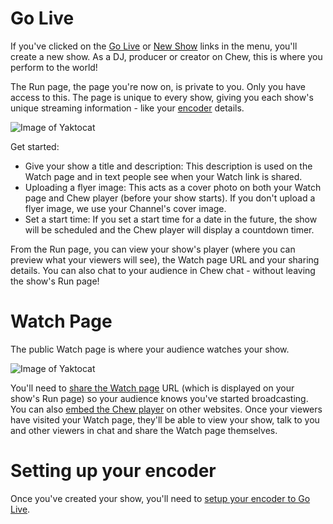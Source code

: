 # Go Live

If you've clicked on the [Go Live](http://chew.tv/account/show/new) or [New Show](http://chew.tv/account/show/new) links in the menu, you'll create a new show. As a DJ, producer or creator on Chew, this is where you perform to the world!

The Run page, the page you're now on, is private to you. Only you have access to this. The page is unique to every show, giving you each show's unique streaming information - like your [encoder](http://chew.tv/guide/encoder_setup/getting_started) details. 

![Image of Yaktocat](https://raw.githubusercontent.com/chewcode/Guide/master/using_chew/go_live_on_chew_1.png)

Get started:
-	Give your show a title and description: This description is used on the Watch page and in text people see when your Watch link is shared.
- Uploading a flyer image: This acts as a cover photo on both your Watch page and Chew player (before your show starts). If you don't upload a flyer image, we use your Channel's cover image. 
- Set a start time: If you set a start time for a date in the future, the show will be scheduled and the Chew player will display a countdown timer.

From the Run page, you can view your show's player (where you can preview what your viewers will see), the Watch page URL and your sharing details. 
You can also chat to your audience in Chew chat - without leaving the show's Run page!

# Watch Page

The public Watch page is where your audience watches your show.

![Image of Yaktocat](https://raw.githubusercontent.com/chewcode/Guide/master/using_chew/go_live_on_chew_2.png)

You'll need to [share the Watch page](http://chew.tv/guide/using_chew/sharing_the_watch_page) URL (which is displayed on your show's Run page) so your audience knows you've started broadcasting. You can also [embed the Chew player](http://chew.tv/guide/using_chew/embedding_the_chew_player) on other websites. Once your viewers have visited your Watch page, they'll be able to view your show, talk to you and other viewers in chat and share the Watch page themselves.

# Setting up your encoder

Once you've created your show, you'll need to [setup your encoder to Go Live](http://chew.tv/guide/encoder_setup/open_broadcast_software.md). 
